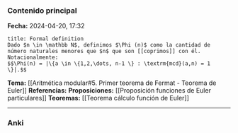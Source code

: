 ### Contenido principal

**Fecha:** 2024-04-20, 17:32

```ad-formal
title: Formal definition
Dado $n \in \mathbb N$, definimos $\Phi (n)$ como la cantidad de número naturales menores que $n$ que son [[coprimos]] con él. Notacionalmente:
$$\Phi(n) = |\{a \in \{1,2,\dots, n-1 \} : \textrm{mcd}(a,n) = 1 \}|.$$
```

**Tema:** [[Aritmética modular#5. Primer teorema de Fermat - Teorema de Euler]]
**Referencias:** 
**Proposiciones:** [[Proposición funciones de Euler particulares]]
**Teoremas:** [[Teorema cálculo función de Euler]]

---
### Anki
